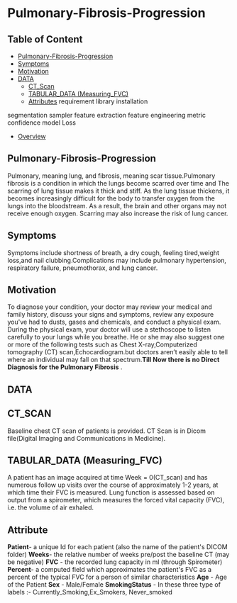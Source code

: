 # Pulmonary-Fibrosis-Progression

## Table of Content
* [Pulmonary-Fibrosis-Progression](#Pulmonary-Fibrosis-Progression)
* [Symptoms](#Symptoms)
* [Motivation](#Motivation)
* [DATA](#DATA)
  * [CT_Scan](#CT_Scan)
  * [TABULAR_DATA (Measuring_FVC)](#TABULAR_DATA (Measuring_FVC))
   * [Attributes](#Attributes)
 requirement
 library installation
 
 segmentation
 sampler
 feature extraction
 feature engineering
 metric
 confidence
 model
 Loss
* [Overview](#overview)

## Pulmonary-Fibrosis-Progression
Pulmonary, meaning lung, and fibrosis, meaning scar tissue.Pulmonary fibrosis is a condition in which the lungs become scarred over time and The scarring of lung tissue makes it thick and stiff. As the lung tissue thickens, it becomes increasingly difficult for the body to transfer oxygen from the lungs into the bloodstream. As a result, the brain and other organs may not receive enough oxygen. Scarring may also increase the risk of lung cancer.
## Symptoms 
Symptoms include shortness of breath, a dry cough, feeling tired,weight loss,and nail clubbing.Complications may include pulmonary hypertension, respiratory failure, pneumothorax, and lung cancer.

## Motivation
To diagnose your condition, your doctor may review your medical and family history, discuss your signs and symptoms, review any exposure you've had to dusts, gases and chemicals,
and conduct a physical exam. During the physical exam, your doctor will use a stethoscope to listen carefully to your lungs while you breathe. He or she may also suggest one or more of the following tests such as Chest X-ray,Computerized tomography (CT) scan,Echocardiogram.but doctors aren’t easily able to tell where an individual may fall on that spectrum.**Till Now there is no Direct Diagnosis for the  Pulmonary Fibrosis** .

## DATA
## CT_SCAN
 Baseline chest CT scan of patients is provided. CT Scan is in Dicom file(Digital Imaging and Communications in Medicine).
 
## TABULAR_DATA (Measuring_FVC)
 A patient has an image acquired at time Week = 0(CT_scan) and has numerous follow up visits over the course of approximately 1-2 years, at which time their FVC is measured.
 Lung function is assessed based on output from a spirometer, which measures the forced vital capacity (FVC), i.e. the volume of air exhaled.
## Attribute
**Patient**- a unique Id for each patient (also the name of the patient's DICOM folder)
**Weeks**- the relative number of weeks pre/post the baseline CT (may be negative)
**FVC** - the recorded lung capacity in ml (through Spirometer)
**Percent**- a computed field which approximates the patient's FVC as a percent of the typical FVC for a person of similar characteristics
**Age** - Age of the Patient
**Sex** - Male/Female
**SmokingStatus** - In these three type of labels :- Currently_Smoking,Ex_Smokers, Never_smoked


